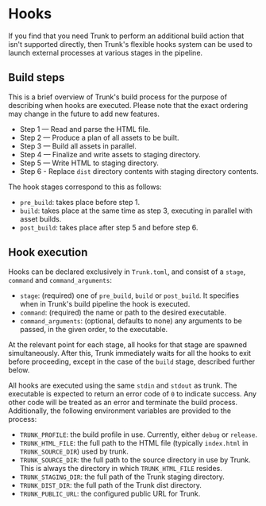 # Hooks

If you find that you need Trunk to perform an additional build action that isn't supported directly, then Trunk's
flexible hooks system can be used to launch external processes at various stages in the pipeline.

## Build steps

This is a brief overview of Trunk's build process for the purpose of describing when hooks are executed. Please note
that the exact ordering may change in the future to add new features.

- Step 1 — Read and parse the HTML file.
- Step 2 — Produce a plan of all assets to be built.
- Step 3 — Build all assets in parallel.
- Step 4 — Finalize and write assets to staging directory.
- Step 5 — Write HTML to staging directory.
- Step 6 - Replace `dist` directory contents with staging directory contents.

The hook stages correspond to this as follows:

- `pre_build`: takes place before step 1.
- `build`: takes place at the same time as step 3, executing in parallel with asset builds.
- `post_build`: takes place after step 5 and before step 6.

## Hook execution

Hooks can be declared exclusively in `Trunk.toml`, and consist of a `stage`, `command` and `command_arguments`:

- `stage`: (required) one of `pre_build`, `build` or `post_build`. It specifies when in Trunk's build pipeline the hook
  is executed.
- `command`: (required) the name or path to the desired executable.
- `command_arguments`: (optional, defaults to none) any arguments to be passed, in the given order, to the executable.

At the relevant point for each stage, all hooks for that stage are spawned simultaneously. After this, Trunk immediately
waits for all the hooks to exit before proceeding, except in the case of the `build` stage, described further below.

All hooks are executed using the same `stdin` and `stdout` as trunk. The executable is expected to return an error code
of `0` to indicate success. Any other code will be treated as an error and terminate the build process. Additionally,
the following environment variables are provided to the process:

- `TRUNK_PROFILE`: the build profile in use. Currently, either `debug` or `release`.
- `TRUNK_HTML_FILE`: the full path to the HTML file (typically `index.html` in `TRUNK_SOURCE_DIR`) used by trunk.
- `TRUNK_SOURCE_DIR`: the full path to the source directory in use by Trunk. This is always the directory in
  which `TRUNK_HTML_FILE` resides.
- `TRUNK_STAGING_DIR`: the full path of the Trunk staging directory.
- `TRUNK_DIST_DIR`: the full path of the Trunk dist directory.
- `TRUNK_PUBLIC_URL`: the configured public URL for Trunk.
